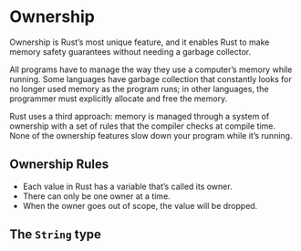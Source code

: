 # Ownership

Ownership is Rust’s most unique feature, and it enables Rust to make memory safety guarantees without needing a garbage collector.

All programs have to manage the way they use a computer’s memory while running. Some languages have garbage collection that constantly looks for no longer used memory as the program runs; in other languages, the programmer must explicitly allocate and free the memory.

Rust uses a third approach: memory is managed through a system of ownership with a set of rules that the compiler checks at compile time. None of the ownership features slow down your program while it’s running.

## Ownership Rules

- Each value in Rust has a variable that’s called its owner.
- There can only be one owner at a time.
- When the owner goes out of scope, the value will be dropped.

## The `String` type
